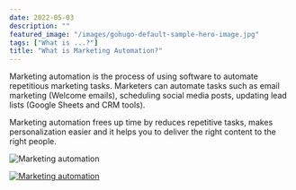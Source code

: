 ```yaml
---
date: 2022-05-03
description: ""
featured_image: "/images/gohugo-default-sample-hero-image.jpg"
tags: ["What is ...?"]
title: "What is Marketing Automation?"
---
```


Marketing automation is the process of using software to automate repetitious marketing tasks. Marketers can automate tasks such as email marketing (Welcome emails), scheduling social media posts, updating lead lists (Google Sheets and CRM tools).

Marketing automation frees up time by reduces repetitive tasks, makes personalization easier and it helps you to deliver the right content to the right people.


![Marketing automation](/images/Marketing%20automation.jpg)

[![Marketing automation](/images/Marketing%20automation.jpg)](https://www.buymeacoffee.com/marketingbros)
